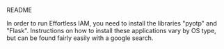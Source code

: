 README


In order to run Effortless IAM, you need to install the libraries "pyotp" and "Flask". Instructions on how to install these applications vary by OS type, but can be found fairly easily with a google search.